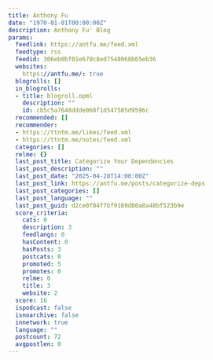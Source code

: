 ```yaml
---
title: Anthony Fu
date: "1970-01-01T00:00:00Z"
description: Anthony Fu' Blog
params:
  feedlink: https://antfu.me/feed.xml
  feedtype: rss
  feedid: 306eb0bf01e670c8ed7548068b65eb36
  websites:
    https://antfu.me/: true
  blogrolls: []
  in_blogrolls:
  - title: blogroll.opml
    description: ""
    id: cb5c5a7648ddde068f1d547585d9596c
  recommended: []
  recommender:
  - https://ttntm.me/likes/feed.xml
  - https://ttntm.me/notes/feed.xml
  categories: []
  relme: {}
  last_post_title: Categorize Your Dependencies
  last_post_description: ""
  last_post_date: "2025-04-28T14:00:00Z"
  last_post_link: https://antfu.me/posts/categorize-deps
  last_post_categories: []
  last_post_language: ""
  last_post_guid: d2ce0f04f7bf9169d80a8a48bf523b9e
  score_criteria:
    cats: 0
    description: 3
    feedlangs: 0
    hasContent: 0
    hasPosts: 3
    postcats: 0
    promoted: 5
    promotes: 0
    relme: 0
    title: 3
    website: 2
  score: 16
  ispodcast: false
  isnoarchive: false
  innetwork: true
  language: ""
  postcount: 72
  avgpostlen: 0
---
```

